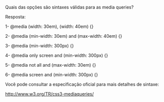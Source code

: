 Quais das opções são sintaxes válidas para as media queries?

Resposta:

1- @media (width: 30em), (width: 40em) {}

2- @media (min-width: 30em) and (max-width: 40em) {}

3- @media (min-width: 300px) {}

4- @media only screen and (min-width: 300px) {}

5- @media not all and (max-width: 30em) {}

6- @media screen and (min-width: 300px) {}

Você pode consultar a especificação oficial para mais detalhes de sintaxe:

http://www.w3.org/TR/css3-mediaqueries/
